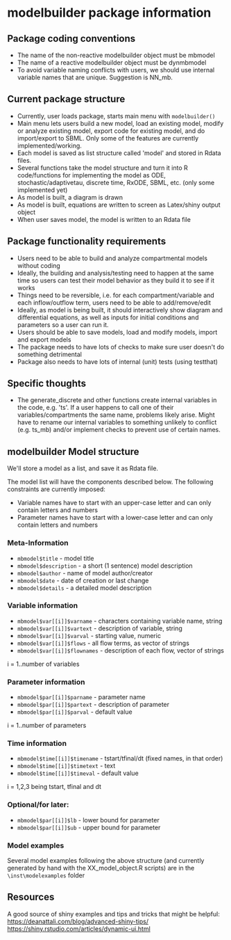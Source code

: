 # modelbuilder package information

## Package coding conventions
* The name of the non-reactive modelbuilder object must be mbmodel
* The name of a reactive modelbuilder object must be dynmbmodel
* To avoid variable naming conflicts with users, we should use internal variable names that are unique. Suggestion is NN_mb.


## Current package structure 
* Currently, user loads package, starts main menu with `modelbuilder()`
* Main menu lets users build a new model, load an existing model, modify or analyze existing model, export code for existing model, and do import/export to SBML. Only some of the features are currently implemented/working.
* Each model is saved as list structure called 'model' and stored in Rdata files.
* Several functions take the model structure and turn it into R code/functions for implementing the model as ODE, stochastic/adaptivetau, discrete time, RxODE, SBML, etc. (only some implemented yet)
* As model is built, a diagram is drawn 
* As model is built, equations are written to screen as Latex/shiny output object 
* When user saves model, the model is written to an Rdata file



## Package functionality requirements
* Users need to be able to build and analyze compartmental models without coding
* Ideally, the building and analysis/testing need to happen at the same time so users can test their model behavior as they build it to see if it works
* Things need to be reversible, i.e. for each compartment/variable and each inflow/outflow term, users need to be able to add/remove/edit
* Ideally, as model is being built, it should interactively show diagram and differential equations, as well as inputs for initial conditions and parameters so a user can run it.
* Users should be able to save models, load and modify models, import and export models
* The package needs to have lots of checks to make sure user doesn't do something detrimental
* Package also needs to have lots of internal (unit) tests (using testthat)




## Specific thoughts
* The generate_discrete and other functions create internal variables in the code, e.g. 'ts'. If a user happens to call one of their variables/compartments the same name, problems likely arise. Might have to rename our internal variables to something unlikely to conflict (e.g. ts_mb) and/or implement checks to prevent use of certain names.


## modelbuilder Model structure
We'll store a model as a list, and save it as Rdata file. 


The model list will have the components described below.
The following constraints are currently imposed:

* Variable names have to start with an upper-case letter and can only contain letters and numbers
* Parameter names have to start with a lower-case letter and can only contain letters and numbers



### Meta-Information
* `mbmodel$title` - model title
* `mbmodel$description` - a short (1 sentence) model description
* `mbmodel$author` - name of model author/creator
* `mbmodel$date` - date of creation or last change
* `mbmodel$details` - a detailed model description

### Variable information
* `mbmodel$var[[i]]$varname` - characters containing variable name, string
* `mbmodel$var[[i]]$vartext` - description of variable, string
* `mbmodel$var[[i]]$varval` - starting value, numeric
* `mbmodel$var[[i]]$flows` - all flow terms, as vector of strings
* `mbmodel$var[[i]]$flownames` - description of each flow, vector of strings

i = 1..number of variables

### Parameter information
* `mbmodel$par[[i]]$parname` - parameter name
* `mbmodel$par[[i]]$partext` - description of parameter 
* `mbmodel$par[[i]]$parval` - default value 

i = 1..number of parameters

### Time information
* `mbmodel$time[[i]]$timename` - tstart/tfinal/dt (fixed names, in that order)
* `mbmodel$time[[i]]$timetext` - text  
* `mbmodel$time[[i]]$timeval` - default value

i = 1,2,3 being tstart, tfinal and dt


### Optional/for later:
* `mbmodel$par[[i]]$lb` - lower bound for parameter 
* `mbmodel$par[[i]]$ub` - upper bound for parameter 

### Model examples
Several model examples following the above structure (and currently generated by hand with the XX_model_object.R scripts) are in the `\inst\modelexamples` folder


## Resources
A good source of shiny examples and tips and tricks that might be helpful:
https://deanattali.com/blog/advanced-shiny-tips/
https://shiny.rstudio.com/articles/dynamic-ui.html
